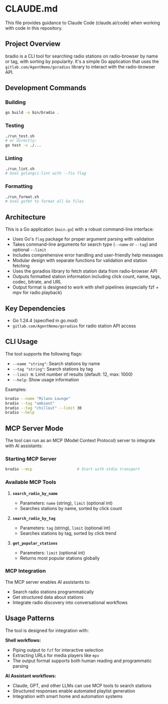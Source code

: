 # CLAUDE.md

This file provides guidance to Claude Code (claude.ai/code) when working with code in this repository.

## Project Overview
bradio is a CLI tool for searching radio stations on radio-browser by name or tag, with sorting by popularity. It's a simple Go application that uses the `gitlab.com/AgentNemo/goradios` library to interact with the radio-browser API.

## Development Commands

### Building
```bash
go build -o bin/bradio .
```

### Testing
```bash
./run_test.sh
# or directly:
go test -v ./...
```

### Linting
```bash
./run_lint.sh
# Uses golangci-lint with --fix flag
```

### Formatting
```bash
./run_format.sh
# Uses gofmt to format all Go files
```

## Architecture
This is a Go application (`main.go`) with a robust command-line interface:
- Uses Go's `flag` package for proper argument parsing with validation
- Takes command-line arguments for search type (`--name` or `--tag`) and optional `--limit`
- Includes comprehensive error handling and user-friendly help messages
- Modular design with separate functions for validation and station fetching
- Uses the goradios library to fetch station data from radio-browser API
- Outputs formatted station information including click count, name, tags, codec, bitrate, and URL
- Output format is designed to work with shell pipelines (especially fzf + mpv for radio playback)

## Key Dependencies
- Go 1.24.4 (specified in go.mod)
- `gitlab.com/AgentNemo/goradios` for radio station API access

## CLI Usage
The tool supports the following flags:
- `--name "string"`: Search stations by name
- `--tag "string"`: Search stations by tag  
- `--limit N`: Limit number of results (default: 12, max: 1000)
- `--help`: Show usage information

Examples:
```bash
bradio --name "Milano Lounge"
bradio --tag "ambient" 
bradio --tag "chillout" --limit 30
bradio --help
```

## MCP Server Mode
The tool can run as an MCP (Model Context Protocol) server to integrate with AI assistants:

### Starting MCP Server
```bash
bradio --mcp                    # Start with stdio transport
```

### Available MCP Tools
1. **`search_radio_by_name`**
   - Parameters: `name` (string), `limit` (optional int)
   - Searches stations by name, sorted by click count

2. **`search_radio_by_tag`**
   - Parameters: `tag` (string), `limit` (optional int)  
   - Searches stations by tag, sorted by click trend

3. **`get_popular_stations`**
   - Parameters: `limit` (optional int)
   - Returns most popular stations globally

### MCP Integration
The MCP server enables AI assistants to:
- Search radio stations programmatically
- Get structured data about stations
- Integrate radio discovery into conversational workflows

## Usage Patterns
The tool is designed for integration with:

**Shell workflows:**
- Piping output to `fzf` for interactive selection
- Extracting URLs for media players like `mpv`
- The output format supports both human reading and programmatic parsing

**AI Assistant workflows:**
- Claude, GPT, and other LLMs can use MCP tools to search stations
- Structured responses enable automated playlist generation
- Integration with smart home and automation systems